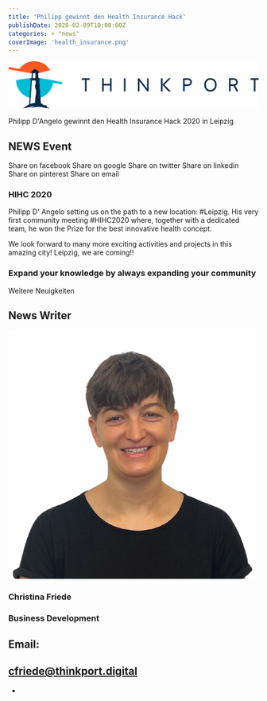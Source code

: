 ```yaml
---
title: 'Philipp gewinnt den Health Insurance Hack'
publishDate: 2020-02-09T10:00:00Z
categories: + "news"
coverImage: 'health_insurance.png'
---
```


[![](images/Logo_horizontral_new.png)](https://thinkport.digital)

Philipp D'Angelo gewinnt den Health Insurance Hack 2020 in Leipzig

## NEWS Event

Share on facebook Share on google Share on twitter Share on linkedin Share on pinterest Share on email

### HIHC 2020

Philipp D' Angelo setting us on the path to a new location: #Leipzig. His very first community meeting #HIHC2020 where, together with a dedicated team, he won the Prize for the best innovative health concept.

We look forward to many more exciting activities and projects in this amazing city! Leipzig, we are coming!!

### Expand your knowledge by always expanding your community

Weitere Neuigkeiten

## News Writer

![](images/Christina.png)

### Christina Friede

### Business Development

## Email:

## [cfriede@thinkport.digital](mailto:cfriede@thinkport.digital)

-  [](https://www.linkedin.com/in/christina-friede-2a6426168/)
